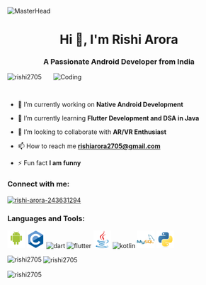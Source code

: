 ![MasterHead](https://camo.githubusercontent.com/455c75bfeb47353547324b721949e6e2172f8d328deb343ff4a98b78097bf76c/68747470733a2f2f322e62702e626c6f6773706f742e636f6d2f2d48507673466334474e35632f586c367662473175356a492f41414141414141414f756f2f4c4252764c6e44467161347445536c36347765424243463536384354564a544141434c63424741735948512f73313630302f506f64636173745f416e64726f69645f4865726f5f3432303978313235335f323525323532352e676966)
<h1 align="center">Hi 👋, I'm Rishi Arora</h1>
<h3 align="center">A Passionate Android Developer from India</h3>
<img align ="right" alt = "Coding" width = "400" src= "https://cdn.dribbble.com/users/1162077/screenshots/3848914/programmer.gif">

<p align="left"> <img src="https://komarev.com/ghpvc/?username=rishi2705&label=Profile%20views&color=0e75b6&style=flat" alt="rishi2705" /> </p>

<p align="left"> <a href="https://twitter.com/" target="blank"><img src="https://img.shields.io/twitter/follow/?logo=twitter&style=for-the-badge" alt="" /></a> </p>

- 🔭 I’m currently working on **Native Android Development**

- 🌱 I’m currently learning **Flutter Development and DSA in Java**

- 👯 I’m looking to collaborate with **AR/VR Enthusiast**

- 📫 How to reach me **rishiarora2705@gmail.com**

- ⚡ Fun fact **I am funny**

<h3 align="left">Connect with me:</h3>
<p align="left">
<a href="https://linkedin.com/in/rishi-arora-243631294" target="blank"><img align="center" src="https://raw.githubusercontent.com/rahuldkjain/github-profile-readme-generator/master/src/images/icons/Social/linked-in-alt.svg" alt="rishi-arora-243631294" height="30" width="40" /></a>
</p>

<h3 align="left">Languages and Tools:</h3>
<p align="left">
  <img src="https://raw.githubusercontent.com/devicons/devicon/master/icons/android/android-original-wordmark.svg" alt="android" width="40" height="40"/>
  <img src="https://raw.githubusercontent.com/devicons/devicon/master/icons/c/c-original.svg" alt="c" width="40" height="40"/>
  <img src="https://www.vectorlogo.zone/logos/dartlang/dartlang-icon.svg" alt="dart" width="40" height="40"/>
  <img src="https://www.vectorlogo.zone/logos/flutterio/flutterio-icon.svg" alt="flutter" width="40" height="40"/>
  <img src="https://raw.githubusercontent.com/devicons/devicon/master/icons/java/java-original.svg" alt="java" width="40" height="40"/>
  <img src="https://www.vectorlogo.zone/logos/kotlinlang/kotlinlang-icon.svg" alt="kotlin" width="40" height="40"/>
  <img src="https://raw.githubusercontent.com/devicons/devicon/master/icons/mysql/mysql-original-wordmark.svg" alt="mysql" width="40" height="40"/>
  <img src="https://raw.githubusercontent.com/devicons/devicon/master/icons/python/python-original.svg" alt="python" width="40" height="40"/>
</p>

<p><img align="left" src="https://github-readme-stats.vercel.app/api/top-langs?username=rishi2705&show_icons=true&locale=en&layout=compact" alt="rishi2705" /></p>

<p>&nbsp;<img align="center" src="https://github-readme-stats.vercel.app/api?username=rishi2705&show_icons=true&locale=en" alt="rishi2705" /></p>

<p><img align="center" src="https://github-readme-streak-stats.herokuapp.com/?user=rishi2705&" alt="rishi2705" /></p>
